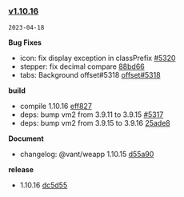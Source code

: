 ### [v1.10.16](https://github.com/youzan/vant-weapp/compare/v1.10.15...v1.10.16)

`2023-04-18`

**Bug Fixes**

- icon: fix display exception in classPrefix [#5320](https://github.com/youzan/vant-weapp/issues/5320)
- stepper: fix decimal compare [88bd66](https://github.com/youzan/vant-weapp/commit/88bd66c78ef3881f2e168c60570ef16b16f66758)
- tabs: Background offset#5318 [offset#5318](https://github.com/youzan/vant-weapp/issues/5318)

**build**

- compile 1.10.16 [eff827](https://github.com/youzan/vant-weapp/commit/eff8276d9f6a5b5f7de6dd3abb94bd64a1eb62f2)
- deps: bump vm2 from 3.9.11 to 3.9.15 [#5317](https://github.com/youzan/vant-weapp/issues/5317)
- deps: bump vm2 from 3.9.15 to 3.9.16 [25ade8](https://github.com/youzan/vant-weapp/commit/25ade8883bfe4bfe67acd19f88995ac8d236152b)

**Document**

- changelog: @vant/weapp 1.10.15 [d55a90](https://github.com/youzan/vant-weapp/commit/d55a90841f71c4480e42862a3866bba0d5fac0c4)

**release**

- 1.10.16 [dc5d55](https://github.com/youzan/vant-weapp/commit/dc5d55d599ab1203dc4315864798ea552aaf8948)
